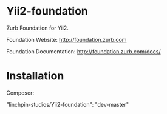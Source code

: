 Yii2-foundation
===============

Zurb Foundation for Yii2.

Foundation Website: http://foundation.zurb.com

Foundation Documentation: http://foundation.zurb.com/docs/


Installation
===============

Composer:

"linchpin-studios/Yii2-foundation": "dev-master"

